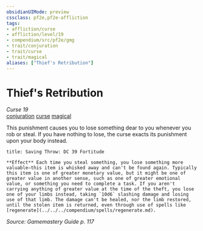 ```yaml
---
obsidianUIMode: preview
cssclass: pf2e,pf2e-affliction
tags:
- affliction/curse
- affliction/level/19
- compendium/src/pf2e/gmg
- trait/conjuration
- trait/curse
- trait/magical
aliases: ["Thief's Retribution"]
---
```

# Thief's Retribution
*Curse 19*  
[conjuration](../../../Rules/traits/conjuration.md)  [curse](../../../Rules/traits/curse.md)  [magical](../../../Rules/traits/magical.md)  

This punishment causes you to lose something dear to you whenever you rob or steal. If you have nothing to lose, the curse exacts its punishment upon your body instead.

```ad-inline-affliction
title: Saving Throw: DC 39 Fortitude

**Effect** Each time you steal something, you lose something more valuable—this item is whisked away and can't be found again. Typically this item is one of greater monetary value, but it might be one of greater value in another sense, such as one of greater emotional value, or something you need to complete a task. If you aren't carrying anything of greater value at the time of the theft, you lose one of your limbs instead, taking `10d6` slashing damage and losing use of that limb. The damage can't be healed, nor the limb restored, until the stolen item is returned, even through use of spells like [regenerate](../../../compendium/spells/regenerate.md).
```

*Source: Gamemastery Guide p. 117*
